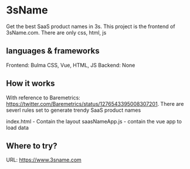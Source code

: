 # 3sName
Get the best SaaS product names in 3s. This project is the frontend of 3sName.com. There are only css, html, js

## languages & frameworks
Frontend: Bulma CSS, Vue, HTML, JS
Backend: None

## How it works
With reference to Baremetrics: https://twitter.com/Baremetrics/status/1276543395008307201. There are severl rules set to generate trendy SaaS product names

index.html - Contain the layout
saasNameApp.js - contain the vue app to load data

## Where to try?
URL: https://www.3sname.com